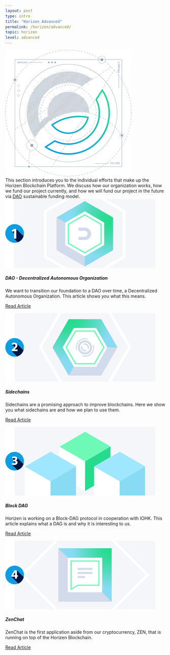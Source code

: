 ```yaml
---
layout: post
type: intro
title: "Horizen Advanced"
permalink: /horizen/advanced/
topic: horizen
level: advanced
---
```


<div class="row mb-3">
    <div class="col-md-3">
        <img src="/assets/img/icons/topics/horizen-bp.svg" alt="Horizen blueprint" class="lead-icon"/>
    </div>
    <div class="col-md-9 lead">
        This section introduces you to the individual efforts that make up the Horizen Blockchain Platform. We discuss how our organization works, how we fund our project currently, and how we will fund our project in the future via <a href="{{ site.baseurl }}{% post_url /horizen/advanced/2027-01-01-dao-decentralized-autonomous-organization %}">DAO</a> sustainable funding model.
    </div>
</div>


<div class="row mt-5">
    <div class="col-md-3">
        <img src="/assets/post_files/horizen/advanced/intro/dao.svg" alt="DAO - Decentralized Autonomous Organization" />
    </div>
    <div class="col-md-9">
        <h5 class="intro-article-title">DAO - Decentralized Autonomous Organization</h5>
        <p class="mb-1">
            We want to transition our foundation to a DAO over time, a Decentralized Autonomous Organization. This article shows you what this means.
        </p>
        <p class="mb-0">
            <a class="font-weight-bold" href="{{ site.baseurl }}{% post_url /horizen/advanced/2027-01-01-dao-decentralized-autonomous-organization %}">Read Article</a>
        </p>
    </div>
</div>

<div class="row mt-5">
    <div class="col-md-3">
        <img src="/assets/post_files/horizen/advanced/intro/sidechains.svg" alt="Sidechains" />
    </div>
    <div class="col-md-9">
        <h5 class="intro-article-title">Sidechains</h5>
        <p class="mb-1">
            Sidechains are a promising approach to improve blockchains. Here we show you what sidechains are and how we plan to use them.
        </p>
        <p class="mb-0">
            <a class="font-weight-bold" href="{{ site.baseurl }}{% post_url /horizen/advanced/2027-01-03-sidechains %}">Read Article</a>
        </p>
    </div>
</div>

<div class="row mt-5">
    <div class="col-md-3">
        <img src="/assets/post_files/horizen/advanced/intro/dag.svg" alt="Block DAG" />
    </div>
    <div class="col-md-9">
        <h5 class="intro-article-title">Block DAG</h5>
        <p class="mb-1">
            Horizen is working on a Block-DAG protocol in cooperation with IOHK. This article explains what a DAG is and why it is interesting to us.
        </p>
        <p class="mb-0">
            <a class="font-weight-bold" href="{{ site.baseurl }}{% post_url /horizen/advanced/2027-01-02-block-dag %}">Read Article</a>
        </p>
    </div>
</div>

<div class="row mt-5">
    <div class="col-md-3">
        <img src="/assets/post_files/horizen/advanced/intro/zenchat.svg" alt="ZenChat" />
    </div>
    <div class="col-md-9">
        <h5 class="intro-article-title">ZenChat</h5>
        <p class="mb-1">
            ZenChat is the first application aside from our cryptocurrency, ZEN, that is running on top of the Horizen Blockchain.
        </p>
        <p class="mb-0">
            <a class="font-weight-bold" href="{{ site.baseurl }}{% post_url /horizen/advanced/2027-01-04-zenchat %}">Read Article</a>
        </p>
    </div>
</div>

